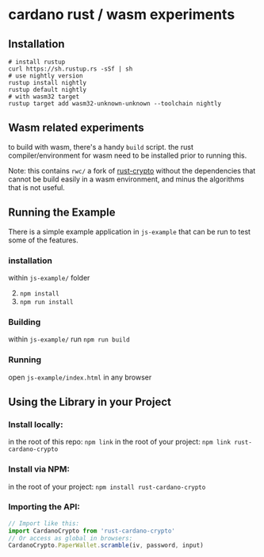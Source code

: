cardano rust / wasm experiments
===============================

Installation
------------
```
# install rustup
curl https://sh.rustup.rs -sSf | sh
# use nightly version
rustup install nightly
rustup default nightly
# with wasm32 target
rustup target add wasm32-unknown-unknown --toolchain nightly
```

Wasm related experiments
------------------------

to build with wasm, there's a handy `build` script. the rust compiler/environment for wasm need
to be installed prior to running this.

Note: this contains `rwc/` a fork of [rust-crypto](https://github.com/DaGenix/rust-crypto)
without the dependencies that cannot be build easily in a wasm environment, and minus the algorithms
that is not useful.

Running the Example
-------------------
There is a simple example application in `js-example` that can be run to test some of the features.

### installation

within `js-example/` folder

2. `npm install`
3. `npm run install`

### Building
within `js-example/` run `npm run build`

### Running
open `js-example/index.html` in any browser

Using the Library in your Project
---------------------------------

### Install locally:
in the root of this repo: `npm link`
in the root of your project: `npm link rust-cardano-crypto`

### Install via NPM:
in the root of your project: `npm install rust-cardano-crypto`

### Importing the API:
```js
// Import like this:
import CardanoCrypto from 'rust-cardano-crypto'
// Or access as global in browsers:
CardanoCrypto.PaperWallet.scramble(iv, password, input)
```
